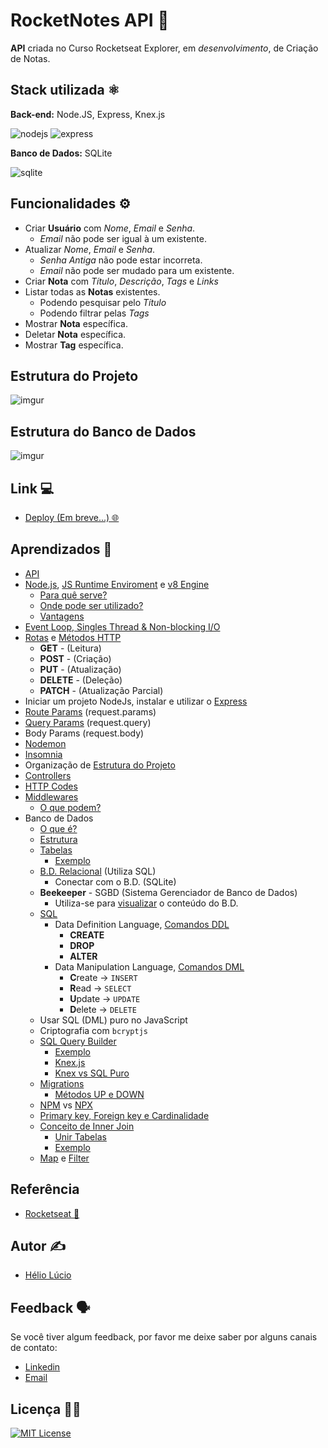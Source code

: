 
# RocketNotes API 📝

**API** criada no Curso Rocketseat Explorer, em *desenvolvimento*, de Criação de Notas.

## Stack utilizada ⚛️
**Back-end:** Node.JS, Express, Knex.js

![nodejs](https://img.shields.io/badge/Node.js-43853D?style=for-the-badge&logo=node.js&logoColor=white)
![express](https://img.shields.io/badge/Express.js-404D59?style=for-the-badge)

**Banco de Dados:** SQLite

![sqlite](https://img.shields.io/badge/SQLite-07405E?style=for-the-badge&logo=sqlite&logoColor=white)

## Funcionalidades ⚙️
- Criar **Usuário** com *Nome*, *Email* e *Senha*.
    - *Email* não pode ser igual à um existente.
- Atualizar *Nome*, *Email* e *Senha*.
    - *Senha Antiga* não pode estar incorreta.
    - *Email* não pode ser mudado para um existente.
- Criar **Nota** com *Título*, *Descrição*, *Tags* e *Links*
- Listar todas as **Notas** existentes.
    - Podendo pesquisar pelo *Título*
    - Podendo filtrar pelas *Tags*
- Mostrar **Nota** específica.
- Deletar **Nota** específica.
- Mostrar **Tag** específica.


## Estrutura do Projeto
![imgur](https://i.imgur.com/KbzzU47.png)


## Estrutura do Banco de Dados
![imgur](https://i.imgur.com/TqHIh5A.png)


## Link 💻
- [Deploy (Em breve...) 🌐 ]()


## Aprendizados 📖

- [API](https://i.imgur.com/EKqM0KB.png)
- [Node.js](https://i.imgur.com/v4amnA8.png), [JS Runtime Enviroment](https://i.imgur.com/f4mfZs8.png) e [v8 Engine](https://i.imgur.com/H2SUwdY.png)
    - [Para quê serve?](https://i.imgur.com/5CleC2R.png)
    - [Onde pode ser utilizado?](https://i.imgur.com/Njdez9w.png)
    - [Vantagens](https://i.imgur.com/z4bHgl7.png)
- [Event Loop, Singles Thread & Non-blocking I/O](https://i.imgur.com/SoHZl27.png)
- [Rotas](https://i.imgur.com/VuZvgUi.png) e [Métodos HTTP](https://i.imgur.com/veErrBc.png)
    - **GET** - (Leitura)
    - **POST** - (Criação)
    - **PUT** - (Atualização)
    - **DELETE** - (Deleção)
    - **PATCH** - (Atualização Parcial)
- Iniciar um projeto NodeJs, instalar e utilizar o [Express](https://www.npmjs.com/package/express)
- [Route Params](https://i.imgur.com/JrX9rl8.png) (request.params)
- [Query Params](https://i.imgur.com/q5m88Og.png) (request.query)
- Body Params (request.body)
- [Nodemon](https://www.npmjs.com/package/nodemon)
- [Insomnia](https://i.imgur.com/WLd4deU.png)
- Organização de [Estrutura do Projeto](https://i.imgur.com/KbzzU47.png)
- [Controllers](https://i.imgur.com/NL8bnRq.png)
- [HTTP Codes](https://1.bp.blogspot.com/-l4ENbjEoXDw/XD9PPNWIxmI/AAAAAAAAV5M/uVEboPRHjjEKvQ4KOHWpOiGwduqGVNFtACLcBGAs/s1600/statuscode.png)
- [Middlewares](https://i.imgur.com/Hb2H7vK.png)
    - [O que podem?](https://i.imgur.com/bzfCX60.png)
- Banco de Dados
    - [O que é?](https://i.imgur.com/bmHG1J8.png)
    - [Estrutura](https://i.imgur.com/s8PNKg5.png)
    - [Tabelas](https://i.imgur.com/dTBHCby.png)
        - [Exemplo](https://i.imgur.com/JQRgh6E.png)
    - [B.D. Relacional](https://i.imgur.com/QqB03US.png) (Utiliza SQL)
        - Conectar com o B.D. (SQLite)
    - **Beekeeper** - SGBD (Sistema Gerenciador de Banco de Dados)
        - Utiliza-se para [visualizar](https://i.imgur.com/H3sONip.png) o conteúdo do B.D.
    - [SQL](https://i.imgur.com/BrFwaem.png)
        - Data Definition Language, [Comandos DDL](https://i.imgur.com/VQ6Lbp4.png)
            - **CREATE**
            - **DROP**
            - **ALTER**
        - Data Manipulation Language, [Comandos DML](https://i.imgur.com/K6DdiRn.png)
            - **C**reate -> `INSERT`
            - **R**ead -> `SELECT`
            - **U**pdate -> `UPDATE`
            - **D**elete -> `DELETE`
    - Usar SQL (DML) puro no JavaScript
    - Criptografia com `bcryptjs`
    - [SQL Query Builder](https://i.imgur.com/14fmqjL.png)
        - [Exemplo](https://i.imgur.com/nLBm296.png)
        - [Knex.js](https://www.npmjs.com/package/knex)
        - [Knex vs SQL Puro](blob:https://imgur.com/b6e92281-0f2b-499e-a556-85710c9b0dc5)
    - [Migrations](https://i.imgur.com/T1N80Kr.png)
        - [Métodos UP e DOWN](https://i.imgur.com/FOXmukI.png)
    - [NPM](https://i.imgur.com/oXabzEX.png) vs [NPX](https://i.imgur.com/Ipt7ZPs.png)
    - [Primary key, Foreign key e Cardinalidade](https://i.imgur.com/Wpvqd47.png) 
    - [Conceito de Inner Join](https://i.imgur.com/PefXBYq.png)
        - [Unir Tabelas](https://i.imgur.com/Trm8SC8.png)
        - [Exemplo](https://i.imgur.com/wx18SB6.png)
    - [Map](https://i.imgur.com/9itgKtJ.png) e [Filter](https://i.imgur.com/nsKNgCm.png)


## Referência

 - [Rocketseat 🚀](https://www.rocketseat.com.br/)
## Autor ✍️

- [Hélio Lúcio](https://www.linkedin.com/in/heliolj/)


## Feedback 🗣️

Se você tiver algum feedback, por favor me deixe saber por alguns canais de contato:

- [Linkedin](https://www.linkedin.com/in/heliolj/)
- [Email](mailto:helio.lucio.jr@hotmail.com)


## Licença 👨‍💼

[![MIT License](https://img.shields.io/badge/License-MIT-green.svg)](https://github.com/helioLJ/rocket-notes/blob/main/LICENSE)
